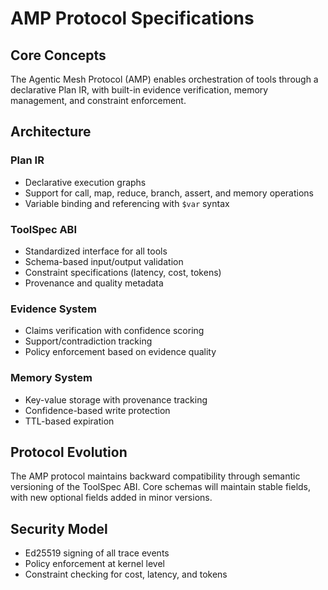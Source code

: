 # AMP Protocol Specifications

## Core Concepts

The Agentic Mesh Protocol (AMP) enables orchestration of tools through a declarative Plan IR, with built-in evidence verification, memory management, and constraint enforcement.

## Architecture

### Plan IR
- Declarative execution graphs
- Support for call, map, reduce, branch, assert, and memory operations
- Variable binding and referencing with `$var` syntax

### ToolSpec ABI
- Standardized interface for all tools
- Schema-based input/output validation
- Constraint specifications (latency, cost, tokens)
- Provenance and quality metadata

### Evidence System
- Claims verification with confidence scoring
- Support/contradiction tracking
- Policy enforcement based on evidence quality

### Memory System
- Key-value storage with provenance tracking
- Confidence-based write protection
- TTL-based expiration

## Protocol Evolution

The AMP protocol maintains backward compatibility through semantic versioning of the ToolSpec ABI. Core schemas will maintain stable fields, with new optional fields added in minor versions.

## Security Model

- Ed25519 signing of all trace events
- Policy enforcement at kernel level
- Constraint checking for cost, latency, and tokens